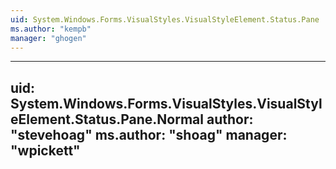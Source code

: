 ```yaml
---
uid: System.Windows.Forms.VisualStyles.VisualStyleElement.Status.Pane
ms.author: "kempb"
manager: "ghogen"
---
```


---
uid: System.Windows.Forms.VisualStyles.VisualStyleElement.Status.Pane.Normal
author: "stevehoag"
ms.author: "shoag"
manager: "wpickett"
---
